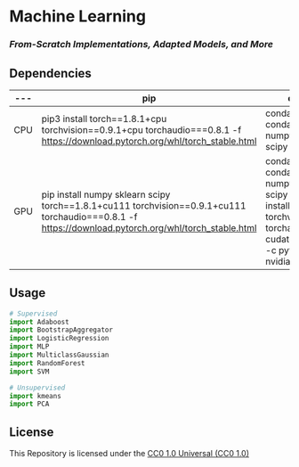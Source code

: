 # Machine Learning

### *From-Scratch Implementations, Adapted Models, and More*


## Dependencies


--- | pip | conda|
 --- | ----------- | ----------- |
 CPU | pip3 install torch==1.8.1+cpu torchvision==0.9.1+cpu torchaudio===0.8.1 -f https://download.pytorch.org/whl/torch_stable.html| conda install -c conda-forge numpy sklearn scipy pytorch       |
 GPU | pip install numpy sklearn scipy torch==1.8.1+cu111 torchvision==0.9.1+cu111 torchaudio===0.8.1 -f https://download.pytorch.org/whl/torch_stable.html  | conda install -c conda-forge numpy sklearn scipy ; conda install pytorch torchvision torchaudio cudatoolkit=11.1 -c pytorch -c nvidia     |


## Usage

```python
# Supervised 
import Adaboost 
import BootstrapAggregator
import LogisticRegression 
import MLP
import MulticlassGaussian
import RandomForest
import SVM

# Unsupervised
import kmeans
import PCA
```

## License

This Repository is licensed under the [CC0 1.0 Universal (CC0 1.0)   ](https://creativecommons.org/publicdomain/zero/1.0/ )
